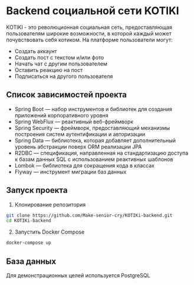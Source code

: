 # Backend социальной сети KOTIKI

KOTIKI - это революционная социальная сеть, предоставляющая пользователям широкие возможности, в которой каждый может почувствовать себя котиком. На платформе пользователи могут:
- Создать аккаунт
- Создать пост с текстом и/или фото
- Начать чат с другим пользователем
- Оставить реакцию на пост
- Подписаться на другого пользователя

## Список зависимостей проекта

- Spring Boot — набор инструментов и библиотек для создания приложений корпоративного уровня
- Spring WebFlux — реактивный веб-фреймворк
- Spring Security — фреймворк, предоставляющий механизмы построения систем аутентификации и авторизации
- Spring Data — библиотека, которая добавляет дополнительный уровень абстракции поверх ORM реализации JPA
- R2DBC — спецификация, направленная на стандартизацию доступа к базам данных SQL с использованием реактивных шаблонов
- Lombok — библиотека для сокращения кода в классах
- Flyway — инструмент миграции баз данных

## Запуск проекта

1. Клонирование репозитория
```bash
git clone https://github.com/Make-senior-cry/KOTIKi-backend.git
cd KOTIKi-backend
```

2. Запустить Docker Compose
```bash
docker-compose up
```

## База данных

Для демонстрационных целей используется PostgreSQL
